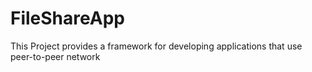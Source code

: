 # FileShareApp

This Project provides a framework for developing applications that use peer-to-peer network
